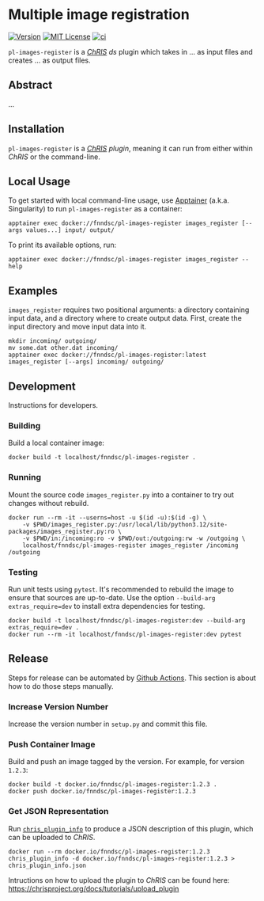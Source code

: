# Multiple image registration

[![Version](https://img.shields.io/docker/v/fnndsc/pl-images-register?sort=semver)](https://hub.docker.com/r/fnndsc/pl-images-register)
[![MIT License](https://img.shields.io/github/license/fnndsc/pl-images-register)](https://github.com/FNNDSC/pl-images-register/blob/main/LICENSE)
[![ci](https://github.com/FNNDSC/pl-images-register/actions/workflows/ci.yml/badge.svg)](https://github.com/FNNDSC/pl-images-register/actions/workflows/ci.yml)

`pl-images-register` is a [_ChRIS_](https://chrisproject.org/)
_ds_ plugin which takes in ...  as input files and
creates ... as output files.

## Abstract

...

## Installation

`pl-images-register` is a _[ChRIS](https://chrisproject.org/) plugin_, meaning it can
run from either within _ChRIS_ or the command-line.

## Local Usage

To get started with local command-line usage, use [Apptainer](https://apptainer.org/)
(a.k.a. Singularity) to run `pl-images-register` as a container:

```shell
apptainer exec docker://fnndsc/pl-images-register images_register [--args values...] input/ output/
```

To print its available options, run:

```shell
apptainer exec docker://fnndsc/pl-images-register images_register --help
```

## Examples

`images_register` requires two positional arguments: a directory containing
input data, and a directory where to create output data.
First, create the input directory and move input data into it.

```shell
mkdir incoming/ outgoing/
mv some.dat other.dat incoming/
apptainer exec docker://fnndsc/pl-images-register:latest images_register [--args] incoming/ outgoing/
```

## Development

Instructions for developers.

### Building

Build a local container image:

```shell
docker build -t localhost/fnndsc/pl-images-register .
```

### Running

Mount the source code `images_register.py` into a container to try out changes without rebuild.

```shell
docker run --rm -it --userns=host -u $(id -u):$(id -g) \
    -v $PWD/images_register.py:/usr/local/lib/python3.12/site-packages/images_register.py:ro \
    -v $PWD/in:/incoming:ro -v $PWD/out:/outgoing:rw -w /outgoing \
    localhost/fnndsc/pl-images-register images_register /incoming /outgoing
```

### Testing

Run unit tests using `pytest`.
It's recommended to rebuild the image to ensure that sources are up-to-date.
Use the option `--build-arg extras_require=dev` to install extra dependencies for testing.

```shell
docker build -t localhost/fnndsc/pl-images-register:dev --build-arg extras_require=dev .
docker run --rm -it localhost/fnndsc/pl-images-register:dev pytest
```

## Release

Steps for release can be automated by [Github Actions](.github/workflows/ci.yml).
This section is about how to do those steps manually.

### Increase Version Number

Increase the version number in `setup.py` and commit this file.

### Push Container Image

Build and push an image tagged by the version. For example, for version `1.2.3`:

```
docker build -t docker.io/fnndsc/pl-images-register:1.2.3 .
docker push docker.io/fnndsc/pl-images-register:1.2.3
```

### Get JSON Representation

Run [`chris_plugin_info`](https://github.com/FNNDSC/chris_plugin#usage)
to produce a JSON description of this plugin, which can be uploaded to _ChRIS_.

```shell
docker run --rm docker.io/fnndsc/pl-images-register:1.2.3 chris_plugin_info -d docker.io/fnndsc/pl-images-register:1.2.3 > chris_plugin_info.json
```

Intructions on how to upload the plugin to _ChRIS_ can be found here:
https://chrisproject.org/docs/tutorials/upload_plugin

